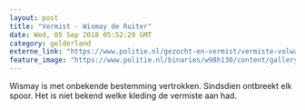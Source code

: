 ```yaml
---
layout: post
title: "Vermist - Wismay de Ruiter"
date: Wed, 05 Sep 2018 05:52:29 GMT
category: gelderland
externe_link: "https://www.politie.nl/gezocht-en-vermist/vermiste-volwassenen/2018/juli/wismay-de-ruiter.html"
feature_image: "https://www.politie.nl/binaries/w98h130/content/gallery/politie/vermist/vermiste-kinderen/2018/juli/wismay-de-ruiter.jpg"
---
```


Wismay is met onbekende bestemming vertrokken. Sindsdien ontbreekt elk spoor. Het is niet bekend welke kleding de vermiste aan had.
